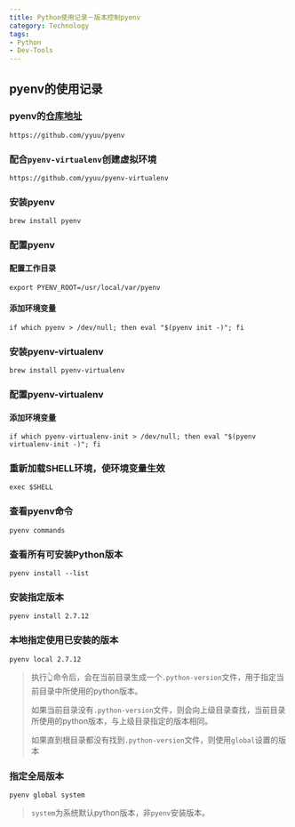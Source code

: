 ```yaml
---
title: Python使用记录－版本控制pyenv
category: Technology
tags:
- Python
- Dev-Tools
---
```


## pyenv的使用记录

### pyenv的[仓库地址][pyenvGitHub]

```
https://github.com/yyuu/pyenv
```
	
### 配合``pyenv-virtualenv``创建虚拟环境

```	
https://github.com/yyuu/pyenv-virtualenv
```
	
### 安装pyenv

```
brew install pyenv
```

<!-- more -->

### 配置pyenv

#### 配置工作目录

```
export PYENV_ROOT=/usr/local/var/pyenv
```

#### 添加环境变量

```shell
if which pyenv > /dev/null; then eval "$(pyenv init -)"; fi
```

### 安装pyenv-virtualenv

```
brew install pyenv-virtualenv
```

### 配置pyenv-virtualenv

#### 添加环境变量

```shell
if which pyenv-virtualenv-init > /dev/null; then eval "$(pyenv virtualenv-init -)"; fi
```

### 重新加载SHELL环境，使环境变量生效

```
exec $SHELL
```
	
### 查看pyenv命令

```
pyenv commands
```

### 查看所有可安装Python版本

```
pyenv install --list
```

### 安装指定版本

```
pyenv install 2.7.12
```

### 本地指定使用已安装的版本

```
pyenv local 2.7.12
```
	
> 执行👆命令后，会在当前目录生成一个``.python-version``文件，用于指定当前目录中所使用的python版本。
> 
> 如果当前目录没有``.python-version``文件，则会向上级目录查找，当前目录所使用的python版本，与上级目录指定的版本相同。
> 
> 如果直到根目录都没有找到``.python-version``文件，则使用``global``设置的版本

### 指定全局版本

```
pyenv global system
```
	
> ``system``为系统默认python版本，非``pyenv``安装版本。
	
	
	
	
[pyenvGitHub]: https://github.com/yyuu/pyenv "仓库地址"